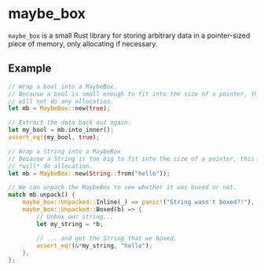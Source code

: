 # maybe_box

`maybe_box` is a small Rust library for storing arbitrary data in a
pointer-sized piece of memory, only allocating if necessary.

## Example

```rust
// Wrap a bool into a MaybeBox.
// Because a bool is small enough to fit into the size of a pointer, this
// will not do any allocation.
let mb = MaybeBox::new(true);

// Extract the data back out again.
let my_bool = mb.into_inner();
assert_eq!(my_bool, true);

// Wrap a String into a MaybeBox
// Because a String is too big to fit into the size of a pointer, this
// *will* do allocation.
let mb = MaybeBox::new(String::from("hello"));

// We can unpack the MaybeBox to see whether it was boxed or not.
match mb.unpack() {
    maybe_box::Unpacked::Inline(_) => panic!("String wasn't boxed?!"),
    maybe_box::Unpacked::Boxed(b) => {
        // Unbox our string...
        let my_string = *b;

        // ... and get the String that we boxed.
        assert_eq!(&*my_string, "hello");
    },
};
```

